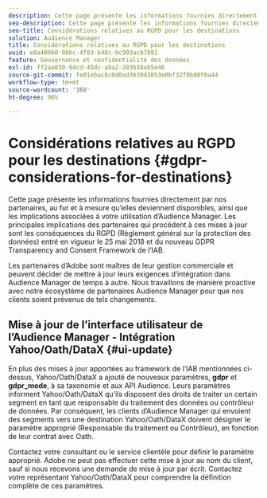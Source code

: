 ```yaml
---
description: Cette page présente les informations fournies directement par nos partenaires, au fur et à mesure qu’elles deviennent disponibles, ainsi que les implications associées à votre utilisation d’Audience Manager. Les principales implications des partenaires qui procèdent à ces mises à jour sont les conséquences du RGPD (Règlement général sur la protection des données) entré en vigueur le 25 mai 2018 et du nouveau GDPR Transparency and Consent Framework de l’IAB.
seo-description: Cette page présente les informations fournies directement par nos partenaires, au fur et à mesure qu’elles deviennent disponibles, ainsi que les implications associées à votre utilisation d’Audience Manager. Les principales implications des partenaires qui procèdent à ces mises à jour sont les conséquences du RGPD (Règlement général sur la protection des données) entré en vigueur le 25 mai 2018 et du nouveau GDPR Transparency and Consent Framework de l’IAB.
seo-title: Considérations relatives au RGPD pour les destinations
solution: Audience Manager
title: Considérations relatives au RGPD pour les destinations
uuid: e8a40060-086c-4f03-b48c-9c903acb7891
feature: Gouvernance et confidentialité des données
exl-id: ff2aa030-94cd-45dc-a9a2-283b38ab5e46
source-git-commit: fe01ebac8c0d0ad3630d3853e0bf32f0b00f6a44
workflow-type: tm+mt
source-wordcount: '360'
ht-degree: 96%

---
```


# Considérations relatives au RGPD pour les destinations {#gdpr-considerations-for-destinations}

Cette page présente les informations fournies directement par nos partenaires, au fur et à mesure qu’elles deviennent disponibles, ainsi que les implications associées à votre utilisation d’Audience Manager. Les principales implications des partenaires qui procèdent à ces mises à jour sont les conséquences du RGPD (Règlement général sur la protection des données) entré en vigueur le 25 mai 2018 et du nouveau GDPR Transparency and Consent Framework de l’IAB.

Les partenaires d’Adobe sont maîtres de leur gestion commerciale et peuvent décider de mettre à jour leurs exigences d’intégration dans Audience Manager de temps à autre. Nous travaillons de manière proactive avec notre écosystème de partenaires Audience Manager pour que nos clients soient prévenus de tels changements.

<!-- ## Audience Manager Partner Updates - ID Syncs {#partner-updates-id-syncs}

Some partners, as listed in the table below, have changed their integration requirements with Audience Manager to include support based on the IAB Framework, in order to comply with GDPR standards.

<table id="table_335A470D4F10434E9CF587089FB54B0C"> 
 <thead> 
  <tr> 
   <th colname="col1" class="entry"> <p>Partner Name </p> </th> 
   <th colname="col2" class="entry"> <p>Expected Impact </p> </th> 
   <th colname="col3" class="entry"> <p>Status of the change </p> </th> 
  </tr>
 </thead>
 <tbody> 
  <tr> 
   <td colname="col1"> <p>Yahoo/Oath/DataX </p> </td> 
   <td colname="col2"> <p>ID syncs for users in the European Union are dropped by the partner </p> </td> 
   <td colname="col3"> <p>Live since May 22nd 2018 </p> </td> 
  </tr> 
  <tr> 
   <td colname="col1"> <p>Trade Desk </p> </td> 
   <td colname="col2"> <p>ID syncs for users in the European Union are dropped by the partner </p> </td> 
   <td colname="col3"> <p>Not live yet </p> </td> 
  </tr> 
  <tr> 
   <td colname="col1"> <p>Rubicon </p> </td> 
   <td colname="col2"> <p>ID syncs for users in the European Union are dropped by the partner </p> </td> 
   <td colname="col3"> <p>Not live yet </p> </td> 
  </tr> 
  <tr> 
   <td colname="col1"> <p>LiveRamp </p> </td> 
   <td colname="col2"> <p>ID syncs for users in the European Union are dropped by the partner </p> </td> 
   <td colname="col3"> <p>Not live yet </p> </td> 
  </tr> 
 </tbody> 
</table> -->

## Mise à jour de l’interface utilisateur de l’Audience Manager - Intégration Yahoo/Oath/DataX {#ui-update}

En plus des mises à jour apportées au framework de l’IAB mentionnées ci-dessus, Yahoo/Oath/DataX a ajouté de nouveaux paramètres, **gdpr** et **gdpr_mode**, à sa taxonomie et aux API Audience. Leurs paramètres informent Yahoo/Oath/DataX qu’ils disposent des droits de traiter un certain segment en tant que responsable du traitement des données ou contrôleur de données. Par conséquent, les clients d’Audience Manager qui envoient des segments vers une destination Yahoo/Oath/DataX doivent désigner le paramètre approprié (Responsable du traitement ou Contrôleur), en fonction de leur contrat avec Oath.

Contactez votre consultant ou le service clientèle pour définir le paramètre approprié. Adobe ne peut pas effectuer cette mise à jour au nom du client, sauf si nous recevons une demande de mise à jour par écrit. Contactez votre représentant Yahoo/Oath/DataX pour comprendre la définition complète de ces paramètres.
